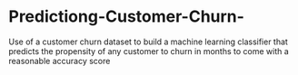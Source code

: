 # Predictiong-Customer-Churn-
Use of a customer churn dataset to build a machine learning classifier that predicts the propensity of any customer to churn in months to come with a reasonable accuracy score

